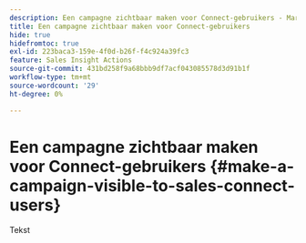 ```yaml
---
description: Een campagne zichtbaar maken voor Connect-gebruikers - Marketo Docs - Productdocumentatie
title: Een campagne zichtbaar maken voor Connect-gebruikers
hide: true
hidefromtoc: true
exl-id: 223baca3-159e-4f0d-b26f-f4c924a39fc3
feature: Sales Insight Actions
source-git-commit: 431bd258f9a68bbb9df7acf043085578d3d91b1f
workflow-type: tm+mt
source-wordcount: '29'
ht-degree: 0%

---
```


# Een campagne zichtbaar maken voor Connect-gebruikers {#make-a-campaign-visible-to-sales-connect-users}

Tekst
